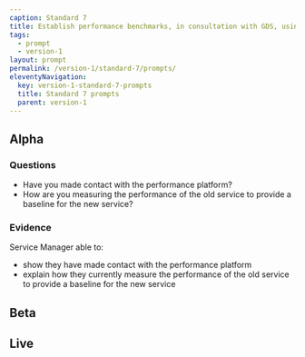 ```yaml
---
caption: Standard 7
title: Establish performance benchmarks, in consultation with GDS, using the 4 key performance indicators (KPIs) defined in the manual, against which the service will be measured.
tags:
  - prompt
  - version-1
layout: prompt
permalink: /version-1/standard-7/prompts/
eleventyNavigation:
  key: version-1-standard-7-prompts
  title: Standard 7 prompts
  parent: version-1
---
```


## Alpha

### Questions

- Have you made contact with the performance platform?
- How are you measuring the performance of the old service to provide a baseline for the new service?

### Evidence

Service Manager able to:

- show they have made contact with the performance platform
- explain how they currently measure the performance of the old service to provide a baseline for the new service

## Beta

## Live
